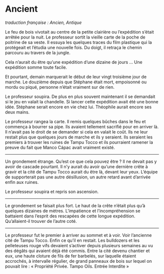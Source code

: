 # Ancient

*traduction française : Ancien, Antique*

Le feu de bois vivotait au centre de la petite clairière ou l’expédition s’était arrêtée pour la nuit.
Le professeur sortit la vieille carte de la poche de poitrine de sa veste. Il essuya les quelques traces du film plastique qui la protégeait et l’étudia une nouvelle fois. Du doigt, il retraça le chemin parcouru au travers de la jungle.

Cela n’aurait du être qu’une expédition d’une dizaine de jours … Une expédition somme toute facile.

Et pourtant, demain marquerait le début de leur vingt troisième jour de marche. Le douzième depuis que Stéphane était mort, empoisonné ou mordu ou piqué, personne n’était vraiment sur de rien.

Le professeur soupira. De plus en plus souvent maintenant il se demandait si le jeu en valait la chandelle. Si lancer cette expédition avait été une bonne idée. Stéphane serait encore en vie chez lui. Théophile aurait encore ses deux mains.

Le professeur rangea la carte. Il remis quelques bûches dans le feu et commença à bourrer sa pipe. Ils avaient tellement sacrifié pour en arriver là. Il n’avait pas le droit de se demander si cela en valait le coût. Ils ne leur restait plus que quelques jours de marche et ils y seraient. Ils seraient les premiers à trouver les ruines de Tampu Tocco et ils pourraient ramener la preuve du fait que Manco Cápac avait vraiment existé.

--------------------------------

Un grondement étrange. Qu’est ce que cela pouvez être ? Il ne devait pas y avoir de cascade pourtant. Il n’y aurait du avoir qu’une dernière crête à gravir et la cité de Tampu Tocco aurait du être là, devant leur yeux. L’équipe de supporterait pas une autre désillusion, un autre retard avant d’arrivée enfin aux ruines.

Le professeur soupira et repris son ascension.

--------------------------------

Le grondement se faisait plus fort. Le haut de la crête n’était plus qu’à quelques dizaines de mètres. L’impatience et l’incompréhension se battaient dans l’esprit des rescapées de cette longue expédition. Qu’allaient-il trouver de l’autre coté.

--------------------------------

Le professeur fut le premier à  arriver au sommet et à voir. Voir l’ancienne cité de Tampu Tocco. Enfin ce qu’il en restait. Les bulldozers et les pelleteuses rouge vifs devaient s’activer depuis plusieurs semaines au vu des dégâts qui avaient déjà été commis. Entre la cité devenu chantier et eux, une haute cloture de fils de fer barbelés, sur laquelle étaient accrochés, à intervalle régulier, de grand panneaux de bois sur lequel on pouvait lire : « Propriété Privée. Tampo Oils. Entrée Interdite »
